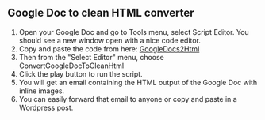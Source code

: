 ## Google Doc to clean HTML converter ##

 1. Open your Google Doc and go to Tools menu, select Script Editor. You
    should see a new window open with a nice code editor. 
 2. Copy and paste the code from here: [GoogleDocs2Html](code.js])
 3. Then from the "Select Editor" menu, choose ConvertGoogleDocToCleanHtml
 4. Click the play button to run the script. 
 5. You will get an email containing the HTML output of
    the Google Doc with inline images.
 6. You can easily forward that email to anyone or copy and paste in a        Wordpress post.
 

  
